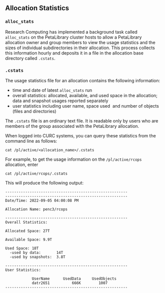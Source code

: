 ## Allocation Statistics 

### `alloc_stats`
Research Computing has implemented a background task called `alloc_stats` 
on the PetaLibrary cluster hosts to allow a PetaLibrary allocation owner 
and group members to view the usage statistics and the sizes of individual 
subdirectories in their allocation. This process collects this information 
hourly and deposits it in a file in the allocation base directory called 
`.cstats`.

### `.cstats`
The usage statistics file for an allocation contains the following 
information:

- time and date of latest `alloc_stats` run
- overall statistics: allocated, available, and used space in the 
allocation; data and snapshot usages reported separately
- user statistics including user name, space used  and number of objects 
(files and directories)

The `.cstats` file is an ordinary text file. It is readable only by users 
who are members of the group associated with the PetaLibrary allocation. 

When logged into CURC systems, you can query these statistics from the 
command line as follows: 

```
cat /pl/active/<allocation_name>/.cstats
```

For example, to get the usage information on the `/pl/active/rcops` 
allocation, enter 

```
cat /pl/active/rcops/.cstats
```

This will produce the following output:

```
-------------------------------------------------------
-------------------------------------------------------
Date/Time: 2022-09-05 04:00:08 PM

Allocation Name: penc3/rcops

-------------------------------------------------------
Overall Statistics:

Allocated Space: 27T

Available Space: 9.9T

Used Space: 18T
  -used by data:       14T
  -used by snapshots:  3.8T

-------------------------------------------------------
User Statistics:

            UserName      UsedData     UsedObjects
            datr2651	      666K	      1007
-------------------------------------------------------
```

